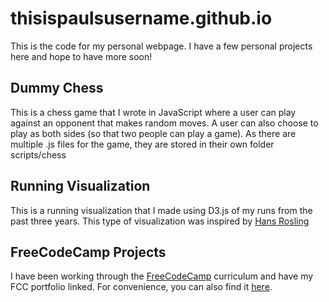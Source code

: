 # thisispaulsusername.github.io

This is the code for my personal webpage. I have a few personal projects here and hope to have more soon!

## Dummy Chess

This is a chess game that I wrote in JavaScript where a user can play against an opponent that makes random moves. A user can also choose to play as both sides (so that two people can play a game). As there are multiple .js files for the game, they are stored in their own folder scripts/chess

## Running Visualization

This is a running visualization that I made using D3.js of my runs from the past three years. This type of visualization was inspired by [Hans Rosling](https://www.youtube.com/watch?v=jbkSRLYSojo)

## FreeCodeCamp Projects

I have been working through the [FreeCodeCamp](https://www.freecodecamp.com) curriculum and have my FCC portfolio linked. For convenience, you can also find it [here](http://s.codepen.io/paulmotz/debug/wKwPrX).
